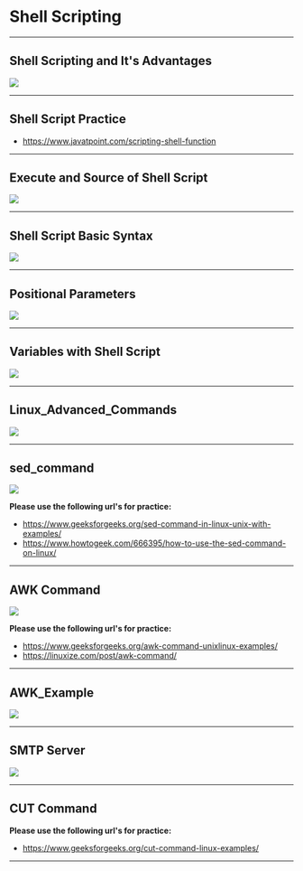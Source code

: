 # Shell Scripting

---
## Shell Scripting and It's Advantages

<img src="shellscripting_advantages.PNG"/>

---
## Shell Script Practice

- https://www.javatpoint.com/scripting-shell-function

---
## Execute and Source of Shell Script 

<img src="ShellScript_Execute_Source.PNG"/>

---
## Shell Script Basic Syntax

<img src="shellscript_syntax.PNG"/>

---
## Positional Parameters

<img src="PositionalParameters.PNG"/>

---
## Variables with Shell Script

<img src="VariableswithShellscript.PNG"/>

---
## Linux_Advanced_Commands

<img src="Linux_Advanced_Commands.PNG"/>

---
## sed_command

<img src="sed_command.PNG"/>

**Please use the following url's for practice:**

- https://www.geeksforgeeks.org/sed-command-in-linux-unix-with-examples/
- https://www.howtogeek.com/666395/how-to-use-the-sed-command-on-linux/

---
## AWK Command

<img src="AWK.PNG"/>

**Please use the following url's for practice:**

- https://www.geeksforgeeks.org/awk-command-unixlinux-examples/
- https://linuxize.com/post/awk-command/

---
## AWK_Example

<img src="AWK_Example.PNG"/>

---
## SMTP Server

<img src="SMTPServer.PNG"/>

---
## CUT Command

**Please use the following url's for practice:**
- https://www.geeksforgeeks.org/cut-command-linux-examples/

---
